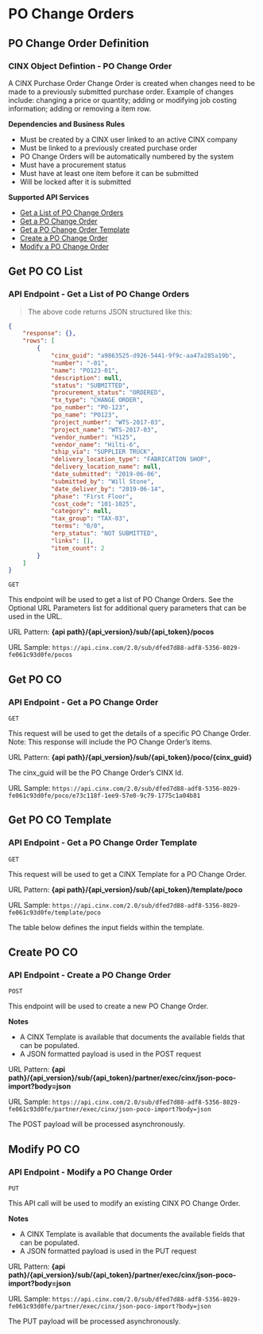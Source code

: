 # PO Change Orders

## PO Change Order Definition
### CINX Object Defintion - PO Change Order

A CINX Purchase Order Change Order is created when changes need to be made to a previously submitted purchase order. Example of changes include: changing a price or quantity; adding or modifying job costing information; adding or removing a item row. 

**Dependencies and Business Rules**

  - Must be created by a CINX user linked to an active CINX company
  - Must be linked to a previously created purchase order
  - PO Change Orders will be automatically numbered by the system
  - Must have a procurement status
  - Must have at least one item before it can be submitted
  - Will be locked after it is submitted

**Supported API Services**

  - [Get a List of PO Change Orders](#get-po-co-list)
  - [Get a PO Change Order](#get-po-co)
  - [Get a PO Change Order Template](#get-po-co-template)
  - [Create a PO Change Order](#create-po-co)
  - [Modify a PO Change Order](#modify-po-co)

## Get PO CO List
### API Endpoint - Get a List of PO Change Orders

> The above code returns JSON structured like this:

```json
{
    "response": {},
    "rows": [
        {
			"cinx_guid": "a9863525-d926-5441-9f9c-aa47a285a19b",
			"number": "-01",
			"name": "PO123-01",
			"description": null,
			"status": "SUBMITTED",
			"procurement_status": "ORDERED",
			"tx_type": "CHANGE ORDER",
			"po_number": "PO-123",
			"po_name": "PO123",
			"project_number": "WTS-2017-03",
			"project_name": "WTS-2017-03",
			"vendor_number": "H125",
			"vendor_name": "Hilti-6",
			"ship_via": "SUPPLIER TRUCK",
			"delivery_location_type": "FABRICATION SHOP",
			"delivery_location_name": null,
			"date_submitted": "2019-06-06",
			"submitted_by": "Will Stone",
			"date_deliver_by": "2019-06-14",
			"phase": "First Floor",
			"cost_code": "101-1025",
			"category": null,
			"tax_group": "TAX-03",
			"terms": "0/0",
			"erp_status": "NOT SUBMITTED",
			"links": [],
			"item_count": 2
		}
    ]
}
```
`GET`

This endpoint will be used to get a list of PO Change Orders. See the Optional URL Parameters list for additional query parameters that can be used in the URL.

URL Pattern: **{api path}/{api_version}/sub/{api_token}/pocos**

URL Sample: `https://api.cinx.com/2.0/sub/dfed7d88-adf8-5356-8029-fe061c93d0fe/pocos`


## Get PO CO
### API Endpoint - Get a PO Change Order

`GET`

This request will be used to get the details of a specific PO Change Order.  Note: This response will include the PO Change Order’s items.

URL Pattern: **{api path}/{api_version}/sub/{api_token}/poco/{cinx_guid}**

The cinx_guid will be the PO Change Order’s CINX Id.

URL Sample: `https://api.cinx.com/2.0/sub/dfed7d88-adf8-5356-8029-fe061c93d0fe/poco/e73c118f-1ee9-57e0-9c79-1775c1a04b81`

## Get PO CO Template
### API Endpoint - Get a PO Change Order Template

`GET`

This request will be used to get a CINX Template for a PO Change Order.

URL Pattern: **{api path}/{api_version}/sub/{api_token}/template/poco**

URL Sample: `https://api.cinx.com/2.0/sub/dfed7d88-adf8-5356-8029-fe061c93d0fe/template/poco`


The table below defines the input fields within the template.

## Create PO CO
### API Endpoint - Create a PO Change Order

`POST`

This endpoint will be used to create a new PO Change Order.

**Notes**

  - A CINX Template is available that documents the available fields that can be populated.
  - A JSON formatted payload is used in the POST request

URL Pattern: **{api path}/{api_version}/sub/{api_token}/partner/exec/cinx/json-poco-import?body=json**

URL Sample: `https://api.cinx.com/2.0/sub/dfed7d88-adf8-5356-8029-fe061c93d0fe/partner/exec/cinx/json-poco-import?body=json`

<aside class="notice">
The POST payload will be processed asynchronously.
</aside>

## Modify PO CO
### API Endpoint - Modify a PO Change Order

`PUT`

This API call will be used to modify an existing CINX PO Change Order.

**Notes**

  - A CINX Template is available that documents the available fields that can be populated.
  - A JSON formatted payload is used in the PUT request

URL Pattern: **{api path}/{api_version}/sub/{api_token}/partner/exec/cinx/json-poco-import?body=json**

URL Sample: `https://api.cinx.com/2.0/sub/dfed7d88-adf8-5356-8029-fe061c93d0fe/partner/exec/cinx/json-poco-import?body=json`

<aside class="notice">
The PUT payload will be processed asynchronously.
</aside>